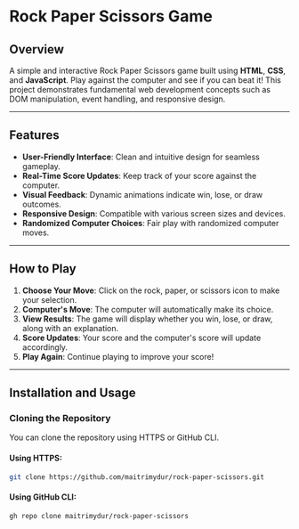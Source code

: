 # Rock Paper Scissors Game

## Overview

A simple and interactive Rock Paper Scissors game built using **HTML**, **CSS**, and **JavaScript**. Play against the computer and see if you can beat it! This project demonstrates fundamental web development concepts such as DOM manipulation, event handling, and responsive design.

---

## Features

- **User-Friendly Interface**: Clean and intuitive design for seamless gameplay.
- **Real-Time Score Updates**: Keep track of your score against the computer.
- **Visual Feedback**: Dynamic animations indicate win, lose, or draw outcomes.
- **Responsive Design**: Compatible with various screen sizes and devices.
- **Randomized Computer Choices**: Fair play with randomized computer moves.

---

## How to Play

1. **Choose Your Move**: Click on the rock, paper, or scissors icon to make your selection.
2. **Computer's Move**: The computer will automatically make its choice.
3. **View Results**: The game will display whether you win, lose, or draw, along with an explanation.
4. **Score Updates**: Your score and the computer's score will update accordingly.
5. **Play Again**: Continue playing to improve your score!

---

## Installation and Usage

### Cloning the Repository

You can clone the repository using HTTPS or GitHub CLI.

#### Using HTTPS:

```bash
git clone https://github.com/maitrimydur/rock-paper-scissors.git
```

#### Using GitHub CLI: 

```
gh repo clone maitrimydur/rock-paper-scissors
```


